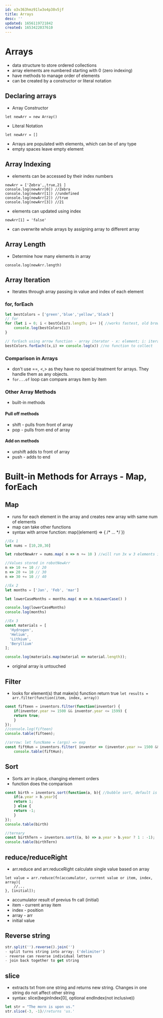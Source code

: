 ```yaml
---
id: o3v363hmz91lw3o4p38v5jf
title: Arrays
desc: ''
updated: 1656119721842
created: 1653422037610
---
```


# Arrays
- data structure to store ordered collections
- array elements are numbered starting with 0 (zero indexing)
- have methods to manage order of elements
- can be created by a constructor or literal  notation

## Declaring arrays
- Array Constructor
```
let newArr = new Array()
```
- Literal Notation
```
let newArr = []
```
- Arrays are populated with elements, which can be of any type
- empty spaces leave empty element

## Array Indexing
- elements can be accessed by their index numbers
```
newArr = ['Zebra',,true,21 ]
console.log(newArr[0]) //Zebra
console.log(newArr[1]) //undefined
console.log(newArr[2]) //true
console.log(newArr[3]) //21
```
- elements can updated using index
```
newArr[1] = 'false'
```

- can overwrite whole arrays by assigning array to different array

## Array Length
- Determine how many elements in array
```
console.log(newArr.length)
```

## Array Iteration
- Iterates through array passing in value and index of each element

### for, forEach

```javascript
let bestColors = ['green','blue','yellow','black']
// for
for (let i = 0; i < bestColors.length; i++ ){ //works fastest, old browser compat
    console.log(bestColors[i])
}

// forEach using arrow function - array iterator - x: element; i: iterator
bestColors.forEach((x,i) => console.log(x)) //no function to collect 
```
### Comparison in Arrays
- don't use ==, <,> as they have no special treatment for arrays. They handle them as any objects.
- ```for...of``` loop can compare arrays item by item

### Other Array Methods
- built-in methods

#### Pull off methods
- shift - pulls from front of array
- pop - pulls from end of array

#### Add on methods
- unshift adds to front of array
- push - adds to end

# Built-in Methods for Arrays - Map, forEach
## Map
- runs for each element in the array and creates new array with same num of elements
- map can take other functions
- syntax with arrow function: map((element) => { /* ... */ })
```javascript
//Ex 1
let nums = [10,20,30]

let robotNewArr = nums.map( n => n += 10 ) //will run 3x w 3 elements in nums array

//Values stored in robotNewArr
n => 10 += 10 // 20
n => 20 += 10 // 30
n => 30 += 10 // 40

//Ex 2
let months = ['Jan', 'Feb', 'mar']

let lowerCaseMonths = months.map( m => m.toLowerCase() )

console.log(lowerCaseMonths)
console.log(months)

//Ex 3
const materials = [
  'Hydrogen',
  'Helium',
  'Lithium',
  'Beryllium'
];

console.log(materials.map(material => material.length));
```
- original array is untouched

## Filter
- looks for element(s) that make(s) function return true
```let results = arr.filter(function(item, index, array))```

``` javascript
const fifteen = inventors.filter(function(inventor) {
    if(inventor.year >= 1500 && inventor.year <= 1599) {
    return true;
    }
});
//console.log(fifteen)
console.table(fifteen);    

//arrow: let funcName = (args) => exp
const fiftHun = inventors.filter( inventor => (inventor.year >= 1500 && inventor.year <= 1599))
    console.table(fiftHun);
```

## Sort
- Sorts arr in place, changing element orders
- function does the comparison

```javascript
const birth = inventors.sort(function(a, b){ //bubble sort, default is string
    if(a.year > b.year){
    return 1;
    } else {
    return -1;
    }
});
console.table(birth)

//ternary
const birthTern = inventors.sort((a, b) => a.year > b.year ? 1 : -1);
console.table(birthTern)
 ```   
## reduce/reduceRight
- arr.reduce and arr.reduceRight calculate single value based on array
```
let value = arr.reduce(fn(accumulator, current value or item, index, array){
    //...
}, [initial]);
```
- accumulator result of previus fn call (initial)
- item - current array item
- index - position
- array - arr
- initial value

## Reverse string
```javascript
str.split('').reverse().join('')
- split turns string into array; ('delimiter')
- reverse can reverse individual letters
- join back together to get string
```
## slice
- extracts txt from one string and returns new string. Changes in one string do not affect other string
- syntax: slice(beginIndex[0], optional endIndex(not inclusive))
```javascript
let str = "The morn is upon us."
str.slice(-3, -1)//returns 'us.'
```

